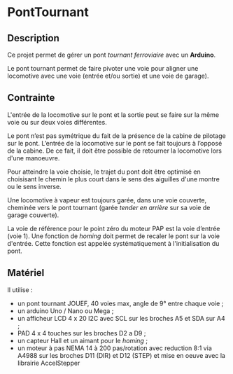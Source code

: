 # PontTournant

## Description

Ce projet permet de gérer un pont *tournant ferroviaire* avec un **Arduino**.

Le pont tournant permet de faire pivoter une voie pour aligner une locomotive avec une voie (entrée et/ou sortie) et une voie de garage).

## Contrainte

L'entrée de la locomotive sur le pont et la sortie peut se faire sur la même voie ou sur deux voies différentes.

Le pont n’est pas symétrique du fait de la présence de la cabine de pilotage sur le pont. 
L’entrée de la locomotive sur le pont se fait toujours à l’opposé de la cabine.
De ce fait, il doit être possible de retourner la locomotive lors d'une manoeuvre.

Pour atteindre la voie choisie, le trajet du pont doit être optimisé en choisisant le chemin le plus court dans le sens des aiguilles d'une montre ou le sens inverse.

Une locomotive à vapeur est toujours garée, dans une voie couverte, cheminée vers le pont tournant (garée *tender en arrière* sur sa voie de garage couverte).

La voie de référence pour le point zéro du moteur PAP est la voie d’entrée (voie 1). Une fonction de *homing* doit permet de recaler le pont sur la voie d'entrée.
Cette fonction est appelée systématiquement à l'initialisation du pont.

## Matériel

Il utilise :    
  - un pont tournant JOUEF, 40 voies max, angle de 9° entre chaque voie ;
  - un arduino Uno / Nano ou Mega ;
  - un afficheur LCD 4 x 20 I2C avec SCL sur les broches A5 et SDA sur A4 ;
  - PAD 4 x 4 touches sur les broches D2 a D9 ;
  - un capteur Hall et un aimant pour le *homing* ; 
  - un moteur à pas NEMA 14 à 200 pas/rotation avec reduction 8:1 via A4988 sur les broches D11 (DIR) et D12 (STEP) et mise en oeuve avec la librairie AccelStepper